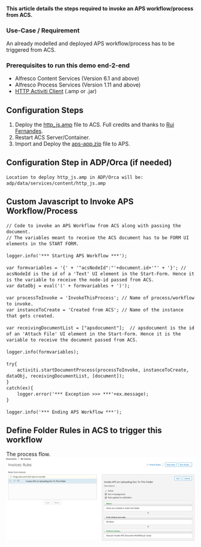 #### This article details the steps required to invoke an APS workflow/process from ACS.

### Use-Case / Requirement
An already modelled and deployed APS workflow/process has to be triggered from ACS.

### Prerequisites to run this demo end-2-end

* Alfresco Content Services (Version 6.1 and above)
* Alfresco Process Services (Version 1.11 and above)
* [HTTP Activiti Client](../alfresco-http-activiti-client) (.amp or .jar)


## Configuration Steps
1. Deploy the [http_js.amp](assets/http_js.amp) file to ACS. 
   Full credits and thanks to [Rui Fernandes](https://github.com/rjmfernandes).
2. Restart ACS Server/Container.
3. Import and Deploy the [aps-app.zip](assets/aps-app.zip) file to APS.


## Configuration Step in ADP/Orca (if needed)
```
Location to deploy http_js.amp in ADP/Orca will be: 
adp/data/services/content/http_js.amp
```


## Custom Javascript to Invoke APS Workflow/Process

```
// Code to invoke an APS Workflow from ACS along with passing the document.
// The variables meant to receive the ACS document has to be FORM UI elements in the START FORM.

logger.info('*** Starting APS Workflow ***');

var formvariables = '{' + '"acsNodeId":"'+document.id+'"' + '}'; // acsNodeId is the id of a 'Text' UI element in the Start-Form. Hence it is the variable to receive the node-id passed from ACS.
var dataObj = eval('(' + formvariables + ')');

var processToInvoke = 'InvokeThisProcess'; // Name of process/workflow to invoke.
var instanceToCreate = 'Created from ACS'; // Name of the instance that gets created.

var receivingDocumentList = ["apsdocument"];  // apsdocument is the id of an 'Attach File' UI element in the Start-Form. Hence it is the variable to receive the document passed from ACS.

logger.info(formvariables);

try{
	activiti.startDocumentProcess(processToInvoke, instanceToCreate, dataObj, receivingDocumentList, [document]);
}
catch(ex){
	logger.error('*** Exception >>> ***'+ex.message);
}

logger.info('*** Ending APS Workflow ***');
```


## Define Folder Rules in ACS to trigger this workflow
The process flow.  ![folder-rules](assets/folder-rules.png)
